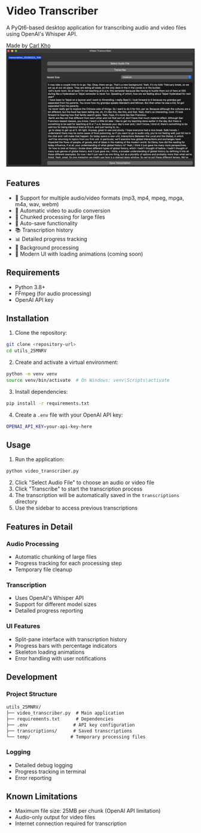 # Video Transcriber

A PyQt6-based desktop application for transcribing audio and video files using OpenAI's Whisper API.

Made by [Carl Kho](https://www.linkedin.com/in/carlkho/)
![alt text](image.png)

## Features

- 🎥 Support for multiple audio/video formats (mp3, mp4, mpeg, mpga, m4a, wav, webm)
- 🔄 Automatic video to audio conversion
- 📝 Chunked processing for large files
- 💾 Auto-save functionality
- 📚 Transcription history
- 📊 Detailed progress tracking
- 🚀 Background processing
- 🎨 Modern UI with loading animations (coming soon)

## Requirements

- Python 3.8+
- FFmpeg (for audio processing)
- OpenAI API key

## Installation

1. Clone the repository:
```bash
git clone <repository-url>
cd utils_25MNRV
```

2. Create and activate a virtual environment:
```bash
python -m venv venv
source venv/bin/activate  # On Windows: venv\Scripts\activate
```

3. Install dependencies:
```bash
pip install -r requirements.txt
```

4. Create a `.env` file with your OpenAI API key:
```bash
OPENAI_API_KEY=your-api-key-here
```

## Usage

1. Run the application:
```bash
python video_transcriber.py
```

2. Click "Select Audio File" to choose an audio or video file
3. Click "Transcribe" to start the transcription process
4. The transcription will be automatically saved in the `transcriptions` directory
5. Use the sidebar to access previous transcriptions

## Features in Detail

### Audio Processing
- Automatic chunking of large files
- Progress tracking for each processing step
- Temporary file cleanup

### Transcription
- Uses OpenAI's Whisper API
- Support for different model sizes
- Detailed progress reporting

### UI Features
- Split-pane interface with transcription history
- Progress bars with percentage indicators
- Skeleton loading animations
- Error handling with user notifications

## Development

### Project Structure
```
utils_25MNRV/
├── video_transcriber.py  # Main application
├── requirements.txt      # Dependencies
├── .env                 # API key configuration
├── transcriptions/      # Saved transcriptions
└── temp/               # Temporary processing files
```

### Logging
- Detailed debug logging
- Progress tracking in terminal
- Error reporting

## Known Limitations

- Maximum file size: 25MB per chunk (OpenAI API limitation)
- Audio-only output for video files
- Internet connection required for transcription
